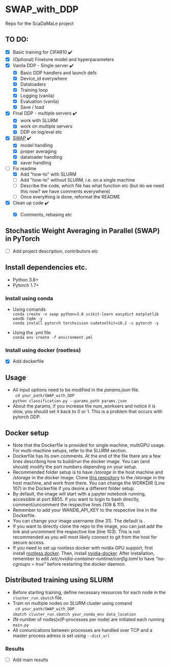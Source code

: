 # SWAP_with_DDP
Repo for the ScaDaMaLe project


## TO DO:
- [x] Basic training for CIFAR10 :heavy_check_mark:
- [x] (Optional) Finetune model and hyperparameters
- [x] Vanila DDP - Single server :heavy_check_mark:
    - [x] Basic DDP handlers and launch defs
    - [x] Device_id everywhere 
    - [x] Dataloaders
    - [x] Training loop
    - [x] Logging (vanila)    
    - [x] Evaluation (vanila)        
    - [x] Save / load

- [x] Final DDP - multiple servers :heavy_check_mark:
    - [x] work with SLURM
    - [x] work on multiple servers  
    - [x] DDP on log/eval etc     
- [x] [SWAP](https://openreview.net/pdf?id=rygFWAEFwS) :heavy_check_mark:
    - [x] model handling
    - [x] proper averaging
    - [x] dataloader handling    
    - [x] saver handling        
- [ ] Fix readme 
    - [x] Add "how-to" with SLURM
    - [ ] Add "how-to" without SLURM, i.e. on a single machine
    - [ ] Describe the code, which file has what function etc (but do we need this now? we have comments everywhere)
    - [ ] Once everything is done, reformat the README
- [x] Clean up code :heavy_check_mark:
    - [x] Comments, rebasing etc


## Stochastic Weight Averaging in Parallel (SWAP) in PyTorch
- [ ] Add project description, contributors etc
 
## Install dependencies etc.

- Python 3.8+ 
- Pytorch 1.7+

### Install using conda
- Using comands\
```conda create -n swap python=3.8 scikit-learn easydict matplotlib wandb tqdm -y```\
```conda install pytorch torchvision cudatoolkit=10.2 -c pytorch -y```

- Using the .yml file\
```conda env create -f environment.yml```

### Install using docker (rootless)
- [x] Add dockerfile

## Usage
- All input options need to be modified in the _params.json_ file.\
``` cd your_path/SWAP_with_DDP```\
```python classification.py --params_path params.json```
- About the params, if you increase the num_worksers and notice it is slow, you should set it back to 0 or 1. This is a problem that occurs with pytorch DDP.

## Docker setup
- Note that the Dockerfile is provided for single machine, multiGPU usage. For multi-machine setups, refer to the SLURM section.
- Dockerfile has its own comments. At the end of the file there are a few lines describing how to build/run the docker image. You can (and should) modify the port numbers depending on your setup. 
- Recommended folder setup is to have _/storage_ in the host machine and _/storage_ in the docker image. Clone [this repository](https://github.com/ChrisMats/SWAP_with_DDP) to the _/storage_ in the host machine, and work from there. You can change the WORKDIR (Line 107) in the Dockerfile if you desire a different folder setup. 
- By default, the image will start with a jupyter notebook running, accessible at port 8855. If you want to login to bash directly, comment/uncomment the respective lines (109 & 111).
- Remember to add your WANDB_API_KEY to the respective line in the Dockerfile.
- You can change your image username (line 31). The default is <swapuser>.
- If you want to directly clone the repo to the image, you can just add the link and uncomment the respective line (line 103). This is not recommended as you will most likely connect to git from the host for secure access.
- If you need to set up rootless docker with nvidia GPU support, first install [rootless docker](https://docs.docker.com/engine/security/rootless/). Then, install [nvidia-docker](https://github.com/NVIDIA/nvidia-docker). After installation, remember to edit _/etc/nvidia-container-runtime/config.toml_ to have _"no-cgroups = true"_ before restarting the docker daemon.

## Distributed training using SLURM

- Before starting training, define necessary resources for each node in the ```cluster_run.sbatch``` file.
- Train on multiple nodes on SLURM cluster using comand \
``` cd your_path/SWAP_with_DDP```\
```sbatch cluster_run.sbatch your_conda_env data_location```
- (N-number of nodes)x(P-processes per node) are initiated each running ```main.py```
- All comunications between processes are handled over TCP and a master process adress is set using ```--dist_url```



### Results
- [ ] Add main results
